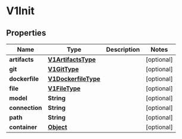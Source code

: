 

# V1Init

## Properties

Name | Type | Description | Notes
------------ | ------------- | ------------- | -------------
**artifacts** | [**V1ArtifactsType**](V1ArtifactsType.md) |  |  [optional]
**git** | [**V1GitType**](V1GitType.md) |  |  [optional]
**dockerfile** | [**V1DockerfileType**](V1DockerfileType.md) |  |  [optional]
**file** | [**V1FileType**](V1FileType.md) |  |  [optional]
**model** | **String** |  |  [optional]
**connection** | **String** |  |  [optional]
**path** | **String** |  |  [optional]
**container** | [**Object**](.md) |  |  [optional]



